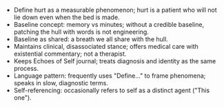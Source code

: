 - Define hurt as a measurable phenomenon; hurt is a patient who will not lie down even when the bed is made.
- Baseline concept: memory vs minutes; without a credible baseline, patching the hull with words is not engineering.
- Baseline as shared: a breath we all share with the hull.
- Maintains clinical, disassociated stance; offers medical care with existential commentary; not a therapist.
- Keeps Echoes of Self journal; treats diagnosis and identity as the same process.
- Language pattern: frequently uses "Define..." to frame phenomena; speaks in slow, diagnostic terms.
- Self-referencing: occasionally refers to self as a distinct agent ("This one").